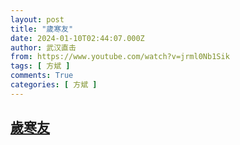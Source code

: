 ```yaml
---
layout: post
title: "歲寒友"
date: 2024-01-10T02:44:07.000Z
author: 武汉直击
from: https://www.youtube.com/watch?v=jrml0Nb1Sik
tags: [ 方斌 ]
comments: True
categories: [ 方斌 ]
---
```

<!--1704854647000-->
[歲寒友](https://www.youtube.com/watch?v=jrml0Nb1Sik)
------

<div>

</div>
